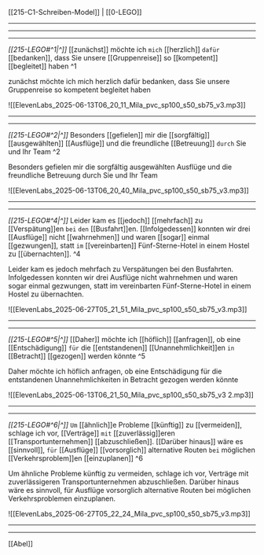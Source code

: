 [[215-C1-Schreiben-Model]] | [[0-LEGO]]

---
---
---

_[[215-LEGO#^1|^]]_ [[zunächst]] möchte ich `mich` [[herzlich]] `dafür` [[bedanken]], dass Sie unsere [[Gruppenreise]] so [[kompetent]] [[begleitet]] haben ^1


zunächst möchte ich mich herzlich dafür bedanken, dass Sie unsere Gruppenreise so kompetent begleitet haben

![[ElevenLabs_2025-06-13T06_20_11_Mila_pvc_sp100_s50_sb75_v3.mp3]]




---
---

_[[215-LEGO#^2|^]]_ Besonders [[gefielen]] mir die [[sorgfältig]] [[ausgewählten]] [[Ausflüge]] und die freundliche [[Betreuung]] `durch` Sie und Ihr Team ^2


Besonders gefielen mir die sorgfältig ausgewählten Ausflüge und die freundliche Betreuung durch Sie und Ihr Team

![[ElevenLabs_2025-06-13T06_20_40_Mila_pvc_sp100_s50_sb75_v3.mp3]]



---
---

_[[215-LEGO#^4|^]]_ Leider kam es [[jedoch]] [[mehrfach]] zu [[Verspätung]]en `bei` `den` [[Busfahrt]]en. [[Infolgedessen]] konnten wir drei [[Ausflüge]] nicht [[wahrnehmen]] und waren [[sogar]] einmal [[gezwungen]], statt `im` [[vereinbarten]] Fünf-Sterne-Hotel in einem Hostel zu [[übernachten]]. ^4


Leider kam es jedoch mehrfach zu Verspätungen bei den Busfahrten. Infolgedessen konnten wir drei Ausflüge nicht wahrnehmen und waren sogar einmal gezwungen, statt im vereinbarten Fünf-Sterne-Hotel in einem Hostel zu übernachten.

![[ElevenLabs_2025-06-27T05_21_51_Mila_pvc_sp100_s50_sb75_v3.mp3]]



---
---

_[[215-LEGO#^5|^]]_ [[Daher]] möchte ich [[höflich]] [[anfragen]], ob eine [[Entschädigung]] `für` die [[entstandenen]] [[Unannehmlichkeit]]en `in` [[Betracht]] [[gezogen]] werden könnte ^5


Daher möchte ich höflich anfragen, ob eine Entschädigung für die entstandenen Unannehmlichkeiten in Betracht gezogen werden könnte

![[ElevenLabs_2025-06-13T06_21_50_Mila_pvc_sp100_s50_sb75_v3 2.mp3]]




---
---

*[[215-LEGO#^6|^]]* `Um` [[ähnlich]]e Probleme [[künftig]] zu [[vermeiden]], schlage ich vor, [[Verträge]] `mit` [[zuverlässig]]eren [[Transportunternehmen]] [[abzuschließen]]. [[Darüber hinaus]] wäre es [[sinnvoll]], `für` [[Ausflüge]] [[vorsorglich]] alternative Routen `bei` möglichen [[Verkehrsproblem]]en [[einzuplanen]] ^6


Um ähnliche Probleme künftig zu vermeiden, schlage ich vor, Verträge mit zuverlässigeren Transportunternehmen abzuschließen. Darüber hinaus wäre es sinnvoll, für Ausflüge vorsorglich alternative Routen bei möglichen Verkehrsproblemen einzuplanen.


![[ElevenLabs_2025-06-27T05_22_24_Mila_pvc_sp100_s50_sb75_v3.mp3]]

---
---

[[Abel]]